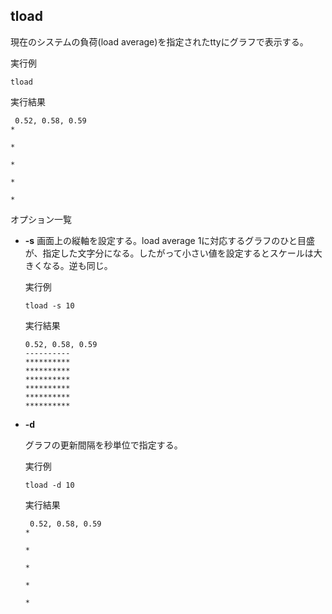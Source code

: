 [](ファイル名はコマンド名.md)
## tload
  現在のシステムの負荷(load average)を指定されたttyにグラフで表示する。

  実行例 [](変更しない)
  
  ```
  tload
  ```


  実行結果　[](変更しない)


  ```
   0.52, 0.58, 0.59
  *

  *

  *

  *

  *      
  ```
オプション一覧


- **-s**
  画面上の縦軸を設定する。load average 1に対応するグラフのひと目盛が、指定した文字分になる。したがって小さい値を設定するとスケールは大きくなる。逆も同じ。
  

  実行例 [](変更しない)
  
  ```
  tload -s 10
  ```


  実行結果　[](変更しない)


  ```
  0.52, 0.58, 0.59
  ----------
  **********
  **********
  **********
  **********
  **********
  **********
  ```
- **-d** 
    
  グラフの更新間隔を秒単位で指定する。
  
  実行例　[](変更しない)
  
  ```
  tload -d 10
  ```


  実行結果　[](変更しない)


  ```
   0.52, 0.58, 0.59
  *

  *

  *

  *

  *
  ```